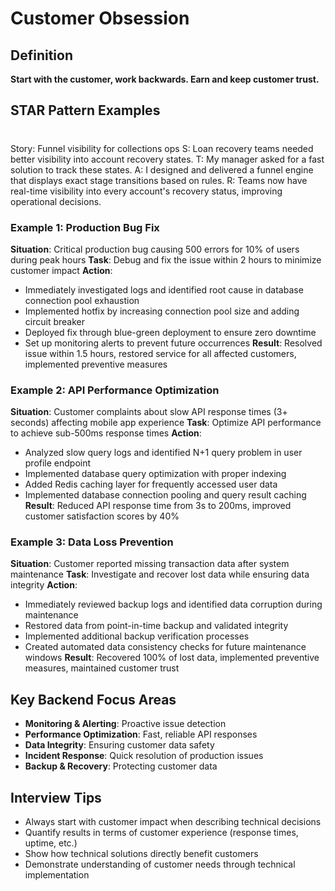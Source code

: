 # Customer Obsession

## Definition
**Start with the customer, work backwards. Earn and keep customer trust.**

## STAR Pattern Examples
#
Story: Funnel visibility for collections ops
S: Loan recovery teams needed better visibility into account recovery states.
T: My manager asked for a fast solution to track these states.
A: I designed and delivered a funnel engine that displays exact stage transitions based on rules.
R: Teams now have real-time visibility into every account's recovery status, improving operational decisions.

### Example 1: Production Bug Fix
**Situation**: Critical production bug causing 500 errors for 10% of users during peak hours
**Task**: Debug and fix the issue within 2 hours to minimize customer impact
**Action**: 
- Immediately investigated logs and identified root cause in database connection pool exhaustion
- Implemented hotfix by increasing connection pool size and adding circuit breaker
- Deployed fix through blue-green deployment to ensure zero downtime
- Set up monitoring alerts to prevent future occurrences
**Result**: Resolved issue within 1.5 hours, restored service for all affected customers, implemented preventive measures

### Example 2: API Performance Optimization
**Situation**: Customer complaints about slow API response times (3+ seconds) affecting mobile app experience
**Task**: Optimize API performance to achieve sub-500ms response times
**Action**:
- Analyzed slow query logs and identified N+1 query problem in user profile endpoint
- Implemented database query optimization with proper indexing
- Added Redis caching layer for frequently accessed user data
- Implemented database connection pooling and query result caching
**Result**: Reduced API response time from 3s to 200ms, improved customer satisfaction scores by 40%

### Example 3: Data Loss Prevention
**Situation**: Customer reported missing transaction data after system maintenance
**Task**: Investigate and recover lost data while ensuring data integrity
**Action**:
- Immediately reviewed backup logs and identified data corruption during maintenance
- Restored data from point-in-time backup and validated integrity
- Implemented additional backup verification processes
- Created automated data consistency checks for future maintenance windows
**Result**: Recovered 100% of lost data, implemented preventive measures, maintained customer trust

## Key Backend Focus Areas
- **Monitoring & Alerting**: Proactive issue detection
- **Performance Optimization**: Fast, reliable API responses
- **Data Integrity**: Ensuring customer data safety
- **Incident Response**: Quick resolution of production issues
- **Backup & Recovery**: Protecting customer data

## Interview Tips
- Always start with customer impact when describing technical decisions
- Quantify results in terms of customer experience (response times, uptime, etc.)
- Show how technical solutions directly benefit customers
- Demonstrate understanding of customer needs through technical implementation 
